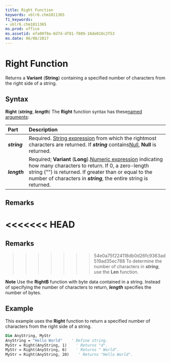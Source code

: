 ```yaml
---
title: Right Function
keywords: vblr6.chm1011365
f1_keywords:
- vblr6.chm1011365
ms.prod: office
ms.assetid: efa00f0a-8d7d-df81-f889-16de010c2f53
ms.date: 06/08/2017
---
```



# Right Function



Returns a  **Variant** (**String**) containing a specified number of characters from the right side of a string.

## Syntax

**Right** (**_string_**, **_length_**)
The  **Right** function syntax has these[named arguments](../../Glossary/vbe-glossary.md#named-argument):


|**Part**|**Description**|
|:-----|:-----|
|**_string_**|Required. [String expression](../../Glossary/vbe-glossary.md#string-expression) from which the rightmost characters are returned. If **_string_** contains[Null](../../Glossary/vbe-glossary.md#Null),  **Null** is returned.|
|**_length_**|Required;  **Variant** (**Long**).[Numeric expression](../../Glossary/vbe-glossary.md#numeric-expression) indicating how many characters to return. If 0, a zero-length string ("") is returned. If greater than or equal to the number of characters in **_string_**, the entire string is returned.|

## Remarks

<<<<<<< HEAD
=======
## Remarks

>>>>>>> 54e0a75f224118db0d26fc9363ad519ad35ec788
To determine the number of characters in  **_string_**, use the **Len** function.

 **Note**  Use the  **RightB** function with byte data contained in a string. Instead of specifying the number of characters to return, **_length_** specifies the number of bytes.


## Example

This example uses the  **Right** function to return a specified number of characters from the right side of a string.


```vb
Dim AnyString, MyStr
AnyString = "Hello World"    ' Define string.
MyStr = Right(AnyString, 1)    ' Returns "d".
MyStr = Right(AnyString, 6)    ' Returns " World".
MyStr = Right(AnyString, 20)    ' Returns "Hello World".


```



